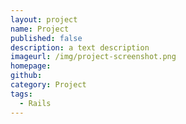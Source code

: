 ```yaml
---
layout: project
name: Project
published: false
description: a text description
imageurl: /img/project-screenshot.png
homepage: 
github: 
category: Project
tags:
  - Rails
---
```


